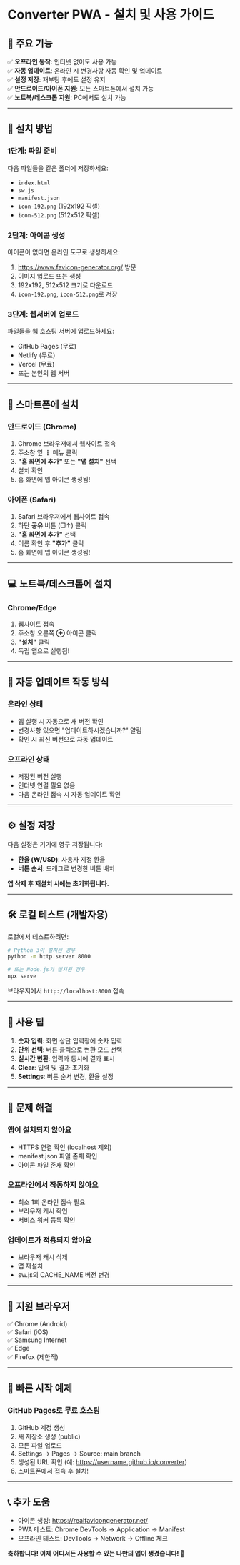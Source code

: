 # Converter PWA - 설치 및 사용 가이드

## 📱 주요 기능

✅ **오프라인 동작**: 인터넷 없이도 사용 가능  
✅ **자동 업데이트**: 온라인 시 변경사항 자동 확인 및 업데이트  
✅ **설정 저장**: 재부팅 후에도 설정 유지  
✅ **안드로이드/아이폰 지원**: 모든 스마트폰에서 설치 가능  
✅ **노트북/데스크톱 지원**: PC에서도 설치 가능

---

## 🚀 설치 방법

### 1단계: 파일 준비

다음 파일들을 같은 폴더에 저장하세요:
- `index.html`
- `sw.js`
- `manifest.json`
- `icon-192.png` (192x192 픽셀)
- `icon-512.png` (512x512 픽셀)

### 2단계: 아이콘 생성

아이콘이 없다면 온라인 도구로 생성하세요:
1. https://www.favicon-generator.org/ 방문
2. 이미지 업로드 또는 생성
3. 192x192, 512x512 크기로 다운로드
4. `icon-192.png`, `icon-512.png`로 저장

### 3단계: 웹서버에 업로드

파일들을 웹 호스팅 서버에 업로드하세요:
- GitHub Pages (무료)
- Netlify (무료)
- Vercel (무료)
- 또는 본인의 웹 서버

---

## 📲 스마트폰에 설치

### 안드로이드 (Chrome)
1. Chrome 브라우저에서 웹사이트 접속
2. 주소창 옆 **⋮** 메뉴 클릭
3. **"홈 화면에 추가"** 또는 **"앱 설치"** 선택
4. 설치 확인
5. 홈 화면에 앱 아이콘 생성됨!

### 아이폰 (Safari)
1. Safari 브라우저에서 웹사이트 접속
2. 하단 **공유** 버튼 (□↑) 클릭
3. **"홈 화면에 추가"** 선택
4. 이름 확인 후 **"추가"** 클릭
5. 홈 화면에 앱 아이콘 생성됨!

---

## 💻 노트북/데스크톱에 설치

### Chrome/Edge
1. 웹사이트 접속
2. 주소창 오른쪽 **⊕** 아이콘 클릭
3. **"설치"** 클릭
4. 독립 앱으로 실행됨!

---

## 🔄 자동 업데이트 작동 방식

### 온라인 상태
- 앱 실행 시 자동으로 새 버전 확인
- 변경사항 있으면 "업데이트하시겠습니까?" 알림
- 확인 시 최신 버전으로 자동 업데이트

### 오프라인 상태
- 저장된 버전 실행
- 인터넷 연결 필요 없음
- 다음 온라인 접속 시 자동 업데이트 확인

---

## ⚙️ 설정 저장

다음 설정은 기기에 영구 저장됩니다:
- **환율 (₩/USD)**: 사용자 지정 환율
- **버튼 순서**: 드래그로 변경한 버튼 배치

**앱 삭제 후 재설치 시에는 초기화됩니다.**

---

## 🛠️ 로컬 테스트 (개발자용)

로컬에서 테스트하려면:

```bash
# Python 3이 설치된 경우
python -m http.server 8000

# 또는 Node.js가 설치된 경우
npx serve
```

브라우저에서 `http://localhost:8000` 접속

---

## 📝 사용 팁

1. **숫자 입력**: 화면 상단 입력창에 숫자 입력
2. **단위 선택**: 버튼 클릭으로 변환 모드 선택
3. **실시간 변환**: 입력과 동시에 결과 표시
4. **Clear**: 입력 및 결과 초기화
5. **Settings**: 버튼 순서 변경, 환율 설정

---

## 🔧 문제 해결

### 앱이 설치되지 않아요
- HTTPS 연결 확인 (localhost 제외)
- manifest.json 파일 존재 확인
- 아이콘 파일 존재 확인

### 오프라인에서 작동하지 않아요
- 최소 1회 온라인 접속 필요
- 브라우저 캐시 확인
- 서비스 워커 등록 확인

### 업데이트가 적용되지 않아요
- 브라우저 캐시 삭제
- 앱 재설치
- sw.js의 CACHE_NAME 버전 변경

---

## 📱 지원 브라우저

✅ Chrome (Android)  
✅ Safari (iOS)  
✅ Samsung Internet  
✅ Edge  
✅ Firefox (제한적)

---

## 🎯 빠른 시작 예제

### GitHub Pages로 무료 호스팅

1. GitHub 계정 생성
2. 새 저장소 생성 (public)
3. 모든 파일 업로드
4. Settings → Pages → Source: main branch
5. 생성된 URL 확인 (예: https://username.github.io/converter)
6. 스마트폰에서 접속 후 설치!

---

## 📞 추가 도움

- 아이콘 생성: https://realfavicongenerator.net/
- PWA 테스트: Chrome DevTools → Application → Manifest
- 오프라인 테스트: DevTools → Network → Offline 체크

**축하합니다! 이제 어디서든 사용할 수 있는 나만의 앱이 생겼습니다! 🎉**